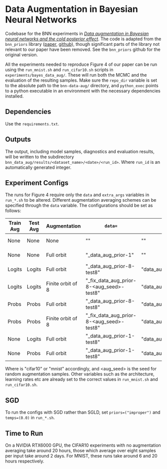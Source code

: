 # Data Augmentation in Bayesian Neural Networks

Codebase for the BNN experiments in [_Data augmentation in Bayesian neural networks and the cold posterior effect_](https://openreview.net/pdf?id=rZEM7ULs5x5). The code is adapted from the `bnn_priors` library ([paper](https://www.sciencedirect.com/science/article/pii/S2665963821000270), [github](https://github.com/ratschlab/bnn_priors)), though significant parts of the library not relevant to our paper have been removed. See the `bnn_priors` github for the original version.

All the experiments needed to reproduce Figure 4 of our paper can be run using the `run_mnist.sh` and `run_cifar10.sh`  scripts in `experiments/bayes_data_aug/`. These will run both the MCMC and the evaluation of the resulting samples. Make sure the `repo_dir` variable is set to the absolute path to the `bnn-data-aug/` directory, and `python_exec` points to a python executable in an environment with the necessary dependencies installed.

## Dependencies

Use the `requirements.txt`.

## Outputs

The output, including model samples, diagnostics and evaluation results, will be written to the subdirectory `bnn_data_aug/results/<dataset_name>/<date>/<run_id>`. Where `run_id` is an automatically generated integer.

## Experiment Configs

The runs for Figure 4 require only the `data` and `extra_args` variables in `run_*.sh` to be altered. Different augmentation averaging schemes can be specified through the `data` variable. The configurations should be set as follows:

| Train Avg | Test Avg | Augmentation      | `data=`                               | `extra_args=`                | Linestyle in Fig. 4 |
|-----------|----------|-------------------|---------------------------------------|------------------------------|---------------------|
| None      | None     | None              | "<dataset>"                           | ""                           | Dashed, black       |
| None      | None     | Full orbit        | "<dataset>_data_aug_prior-1"          | ""                           | Solid, black        |
| Logits    | Logits   | Full orbit        | "<dataset>_data_aug_prior-8-test8"    | "data_aug_prior_type=logits" | Solid, purple       |
| Logits    | Logits   | Finite orbit of 8 | "<dataset>_fix_data_aug_prior-8-<aug_seed>-test8" | "data_aug_prior_type=logits" | Solid, purple       |
| Probs     | Probs    | Full orbit        | "<dataset>_data_aug_prior-8-test8"    | "data_aug_prior_type=probs"  | Solid, green        |
| Probs     | Probs    | Finite orbit of 8 | "<dataset>_fix_data_aug_prior-8-<aug_seed>-test8" | "data_aug_prior_type=probs"  | Solid, green        |
| None      | Logits   | Full orbit        | "<dataset>_data_aug_prior-1-test8"    | "data_aug_prior_type=logits" | Faded, purple       |
| None      | Probs    | Full orbit        | "<dataset>_data_aug_prior-1-test8"    | "data_aug_prior_type=probs"  | Faded, green        |

Where <dataset> is "cifar10" or "mnist" accordingly, and <aug_seed> is the seed for random augmentation samples. Other variables such as the architecture, learning rates etc are already set to the correct values in `run_mnist.sh` and `run_cifar10.sh`.

## SGD

To run the configs with SGD rather than SGLD, set `priors=("improper")` and `temps=(0.0)` in `run_*.sh`.

## Time to Run

On a NVIDIA RTX6000 GPU, the CIFAR10 experiments with no augmentation averaging take around 20 hours, those which average over eight samples per input take around 2 days. For MNIST, these runs take around 6 and 20 hours respectively.
